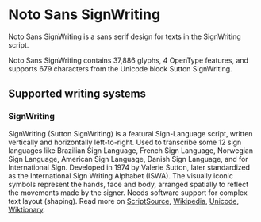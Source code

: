 
# Noto Sans SignWriting

Noto Sans SignWriting is a sans serif design for texts in the SignWriting script. 

Noto Sans SignWriting contains 37,886 glyphs, 4 OpenType features, and supports 679 characters from the Unicode block Sutton SignWriting.


## Supported writing systems


### SignWriting

SignWriting (Sutton SignWriting) is a featural Sign-Language script, written vertically and horizontally left-to-right. Used to transcribe some 12 sign languages like Brazilian Sign Language, French Sign Language, Norwegian Sign Language, American Sign Language, Danish Sign Language, and for International Sign. Developed in 1974 by Valerie Sutton, later standardized as the International Sign Writing Alphabet (ISWA). The visually iconic symbols represent the hands, face and body, arranged spatially to reflect the movements made by the signer. Needs software support for complex text layout (shaping). Read more on [ScriptSource](https://scriptsource.org/scr/Sgnw), [Wikipedia](https://en.wikipedia.org/wiki/ISO_15924:Sgnw), [Unicode](https://www.unicode.org/versions/Unicode13.0.0/ch21.pdf#G28865), [Wiktionary](https://en.wiktionary.org/wiki/Category:SignWriting_script).

